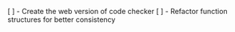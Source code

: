 [ ] - Create the web version of code checker
[ ] - Refactor function structures for better consistency